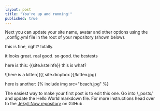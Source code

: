 ```yaml
---
layout: post
title: "You're up and running!"
published: true
---
```


Next you can update your site name, avatar and other options using the _config.yml file in the root of your repository (shown below).


this is fine, right?
totally.

it looks great.
real good.
so good.
the bestests

here is this: {{site.ksteinfe}} this is what?

![here is a kitten]({{ site.dropbox }}/kitten.jpg)

here is another:
{% include img src="beach.jpg" %}

The easiest way to make your first post is to edit this one. Go into /_posts/ and update the Hello World markdown file. For more instructions head over to the [Jekyll Now repository](https://github.com/barryclark/jekyll-now) on GitHub.
